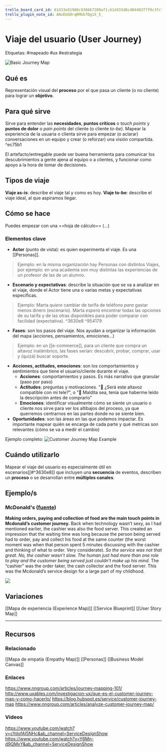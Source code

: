 ```yaml
---
trello_board_card_id: 61d33e81988c938667200af1;61d433d8c404482f7f9c3fc7
trello_plugin_note_id: ANvEUG0rqRMGkfDg1X_5_
---
```

# Viaje del usuario (User Journey)
Etiquetas: #mapeado #ux #estrategia

![Basic Journey Map](https://media.nngroup.com/media/editor/2018/11/06/screen-shot-2018-11-06-at-122254-pm.png)

## Qué es
Representación visual del **proceso** por el que pasa un cliente (o no cliente) para lograr un **objetivo**.

## Para qué sirve
Sirve para entender las **necesidades**, **puntos críticos** o *touch points* y **puntos de dolor** o *pain points* del cliente (o cliente *to-be*). Mapear la experiencia de la usuaria o clienta sirve para empezar (o aclarar) conversaciones en un equipo y crear (o reforzar) una visión compartida.  ^ec75b1

El artefacto/entregable puede ser buena herramienta para comunicar los descubrimientos a gente ajena al equipo o a clientes, y funcionar como apoyo a la hora de tomar de decisiones.

## Tipos de viaje
**Viaje as-is**: describe el viaje tal y como es hoy.
**Viaje to-be**: describe el viaje ideal, al que aspiramos llegar.

## Cómo se hace
Puedes empezar con una ==hoja de cálculo== (...)

### Elementos clave
- **Actor** (punto de vista): es quien experimenta el viaje. Es una [[Personas]].
> Ejemplo: en la misma organización hay Personas con distintos Viajes, por ejemplo: en una academia son muy distintas las experiencias de un profesor de las de un alumno.
- **Escenario y expectativas**: describe la situación que se va a analizar en el viaje, donde el Actor tiene una o varias metas y expectativas específicas.
> Ejemplo: Marta *quiere* cambiar de tarifa de teléfono *para* gastar menos dinero (escenario). Marta *espera* encontrar todas las opciones de su tarifa y de las otras disponibles para poder comparar con facilidad (expectativa).
 ^3630e8 ^954179
- **Fases**: son los pasos del viaje. Nos ayudan a organizar la información del mapa (acciones, pensamientos, emociones...)
> Ejemplo: en un [[e-commerce]], para un cliente que compra un altavoz inalámbrico, las fases serían: descubrir, probar, comprar, usar y (quizá) buscar soporte.
- **Acciones, actitudes, emociones**: son los comportamientos y sentimientos que tiene el usuario/cliente durante el viaje.
	- **Acciones**: comportamientos y pasos. Es más narrativo que granular (paso por paso)
	- **Actitudes**: preguntas y motivaciones. "🤔 ¿Será este altavoz compatible con mi tele?", o "🤦 Maldita sea, tenía que haberme leído la descripción antes de comprarlo"
	- **Emociones**: identificar visualmente cómo se siente un usuario o cliente nos sirve para ver los altibajos del proceso, ya que querremos centrarnos en las partes donde no se siente bien.
- **Oportunidades**: son las áreas en las que podemos impactar. Es importante mapear quién se encarga de cada parte y qué metricas son relevantes (cómo se va a medir el cambio)

Ejemplo completo:
![Customer Journey Map Example ](https://media.nngroup.com/media/editor/2020/07/30/nng-cjm.png)

## Cuándo utilizarlo
Mapear el viaje del usuario es especialmente útil en escenarios[[#^3630e8]] que incluyen una **secuencia** de eventos, describen un **proceso** o se desarrollan entre **múltiples canales**.

## Ejemplo/s
### McDonald's ([fuente](https://uxplanet.org/service-design-the-case-of-mcdonalds-196ac9d5d7f0))
**Making orders, paying and collection of food are the main touch points in Mcdonald’s customer journey.**
Back when technology wasn’t sexy, as I had mentioned earlier, the cashier was also the food server. This created an impression that the waiting time was long because the person being served had to order, pay and collect his food at the same counter (the worst moment was when that person spent 5 minutes discussing with the cashier and thinking of what to order. Very considerate). _So the service was not that great._ _No, the cashier wasn’t slow. The human just had more than one role to play and the customer being served just couldn’t make up his mind._ The “cashier” was the order taker, the cash collector and the food server. This was the Mcdonald’s service design for a large part of my childhood.

![](https://miro.medium.com/max/9646/1*082VgPz9Qpxkjld3YSrKmA.png)

## Variaciones
[[Mapa de experiencia (Experience Map)]]
[[Service Blueprint]]
[[User Story Map]]

---

## Recursos 

### Relacionado
[[Mapa de empatía (Empathy Map)]]
[[Personas]]
[[Business Model Canvas]]

### Enlaces
https://www.nngroup.com/articles/journey-mapping-101/
http://www.uxables.com/investigacion-ux/que-es-el-customer-journey-map-y-como-hacerlo/
https://blog.hubspot.es/service/customer-journey-map 
https://www.nngroup.com/articles/analyze-customer-journey-map/

### Vídeos
https://www.youtube.com/watch?v=cYdofAI5NHc&ab_channel=ServiceDesignShow
https://www.youtube.com/watch?v=Y6Mn-d9QMxY&ab_channel=ServiceDesignShow